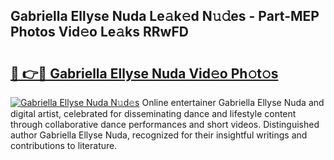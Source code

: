 ## Gabriella Ellyse Nuda Le𝚊k𝚎d N𝚞𝚍es - Part-MEP Photos Vid𝚎o Le𝚊ks RRwFD

# <h2><a href="http://fbg3e6f.evod.top/?m=Gabriella+Ellyse+Nuda">🔗 👉🔴 Gabriella Ellyse Nuda Vid𝚎o Ph𝚘t𝚘s</a></h2>

[![Gabriella Ellyse Nuda N𝚞d𝚎s](https://i.imgur.com/8V9OHl7.gif)](http://fbg3e6f.evod.top/?m=Gabriella+Ellyse+Nuda)
Online entertainer Gabriella Ellyse Nuda and digital artist, celebrated for disseminating dance and lifestyle content through collaborative dance performances and short videos. Distinguished author Gabriella Ellyse Nuda, recognized for their insightful writings and contributions to literature. 
